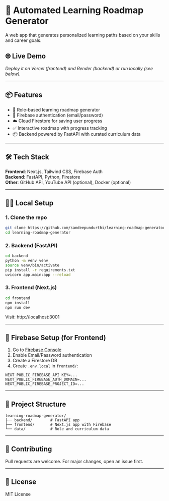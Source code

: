 
# 🚀 Automated Learning Roadmap Generator

A web app that generates personalized learning paths based on your skills and career goals.

## 🌐 Live Demo
_Deploy it on Vercel (frontend) and Render (backend) or run locally (see below)._

---

## 📦 Features

- 🎯 Role-based learning roadmap generator
- 🔐 Firebase authentication (email/password)
- ☁️ Cloud Firestore for saving user progress
- ✅ Interactive roadmap with progress tracking
- 📦 Backend powered by FastAPI with curated curriculum data

---

## 🛠️ Tech Stack

**Frontend**: Next.js, Tailwind CSS, Firebase Auth  
**Backend**: FastAPI, Python, Firestore  
**Other**: GitHub API, YouTube API (optional), Docker (optional)

---

## 🧑‍💻 Local Setup

### 1. Clone the repo
```bash
git clone https://github.com/sandeepundurthi/learning-roadmap-generator.git
cd learning-roadmap-generator
```

### 2. Backend (FastAPI)
```bash
cd backend
python -m venv venv
source venv/bin/activate
pip install -r requirements.txt
uvicorn app.main:app --reload
```

### 3. Frontend (Next.js)
```bash
cd frontend
npm install
npm run dev
```

Visit:  http://localhost:3001

---

## 🔐 Firebase Setup (for Frontend)

1. Go to [Firebase Console](https://console.firebase.google.com)
2. Enable Email/Password authentication
3. Create a Firestore DB
4. Create `.env.local` in `frontend/`:

```env
NEXT_PUBLIC_FIREBASE_API_KEY=...
NEXT_PUBLIC_FIREBASE_AUTH_DOMAIN=...
NEXT_PUBLIC_FIREBASE_PROJECT_ID=...
```

---

## 📁 Project Structure

```
learning-roadmap-generator/
├── backend/        # FastAPI app
├── frontend/       # Next.js app with Firebase
└── data/           # Role and curriculum data
```

---

## 🤝 Contributing

Pull requests are welcome. For major changes, open an issue first.

---

## 📜 License

MIT License
